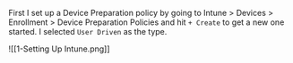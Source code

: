
First I set up a Device Preparation policy by going to Intune > Devices > Enrollment > Device Preparation Policies and hit  `+ Create` to get a new one started. I selected `User Driven` as the type.

![[1-Setting Up Intune.png]]

